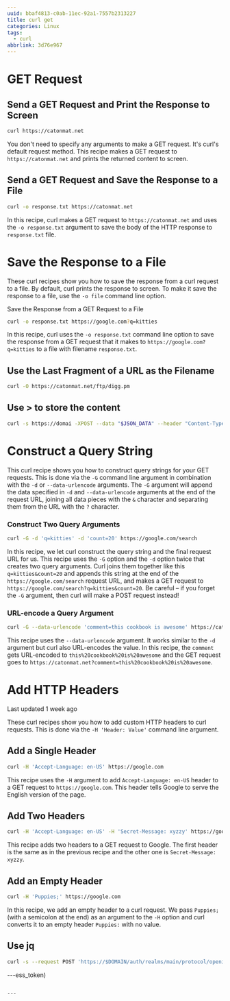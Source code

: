 ```yaml
---
uuid: bbaf4813-c0ab-11ec-92a1-7557b2313227
title: curl get
categories: Linux
tags:
  - curl
abbrlink: 3d76e967
---
```


# GET Request

## Send a GET Request and Print the Response to Screen

```bash
curl https://catonmat.net
```

You don't need to specify any arguments to make a GET request. It's curl's default request method. This recipe makes a GET request to `https://catonmat.net` and prints the returned content to screen.

## Send a GET Request and Save the Response to a File

```bash
curl -o response.txt https://catonmat.net
```

In this recipe, curl makes a GET request to `https://catonmat.net` and uses the `-o response.txt` argument to save the body of the HTTP response to `response.txt` file.

# Save the Response to a File

These curl recipes show you how to save the response from a curl request to a file. By default, curl prints the response to screen. To make it save the response to a file, use the `-o file` command line option.

Save the Response from a GET Request to a File

```bash
curl -o response.txt https://google.com?q=kitties
```

In this recipe, curl uses the `-o response.txt` command line option to save the response from a GET request that it makes to `https://google.com?q=kitties` to a file with filename `response.txt`.

## Use the Last Fragment of a URL as the Filename

```bash
curl -O https://catonmat.net/ftp/digg.pm
```

## Use > to store the content

~~~bash
curl -s https://domai -XPOST --data "$JSON_DATA" --header "Content-Type: application/json"  > result.json
~~~



# Construct a Query String 

This curl recipe shows you how to construct query strings for your GET requests. This is done via the `-G` command line argument in combination with the `-d` or `--data-urlencode` arguments. The `-G` argument will append the data specified in `-d` and `--data-urlencode` arguments at the end of the request URL, joining all data pieces with the `&` character and separating them from the URL with the `?` character.

### Construct Two Query Arguments

```bash
curl -G -d 'q=kitties' -d 'count=20' https://google.com/search
```

In this recipe, we let curl construct the query string and the final request URL for us. This recipe uses the `-G` option and the `-d` option twice that creates two query arguments. Curl joins them together like this `q=kitties&count=20` and appends this string at the end of the `https://google.com/search` request URL, and makes a GET request to `https://google.com/search?q=kitties&count=20`. Be careful – if you forget the `-G` argument, then curl will make a POST request instead!

### URL-encode a Query Argument

```bash
curl -G --data-urlencode 'comment=this cookbook is awesome' https://catonmat.net
```

This recipe uses the `--data-urlencode` argument. It works similar to the `-d` argument but curl also URL-encodes the value. In this recipe, the `comment` gets URL-encoded to `this%20cookbook%20is%20awesome` and the GET request goes to `https://catonmat.net?comment=this%20cookbook%20is%20awesome`.

# Add HTTP Headers

Last updated 1 week ago

These curl recipes show you how to add custom HTTP headers to curl requests. This is done via the `-H 'Header: Value'` command line argument.


## Add a Single Header

```bash
curl -H 'Accept-Language: en-US' https://google.com
```

This recipe uses the `-H` argument to add `Accept-Language: en-US` header to a GET request to `https://google.com`. This header tells Google to serve the English version of the page.

## Add Two Headers

```bash
curl -H 'Accept-Language: en-US' -H 'Secret-Message: xyzzy' https://google.com
```

This recipe adds two headers to a GET request to Google. The first header is the same as in the previous recipe and the other one is `Secret-Message: xyzzy`.

## Add an Empty Header

```bash
curl -H 'Puppies;' https://google.com
```

In this recipe, we add an empty header to a curl request. We pass `Puppies;` (with a semicolon at the end) as an argument to the `-H` option and curl converts it to an empty header `Puppies:` with no value.



## Use jq

~~~bash
curl -s --request POST 'https://$DOMAIN/auth/realms/main/protocol/openid-connect/token' --header 'Content-Type: application/x-www-form-urlencoded' --data-urlencode 'grant_type=client_credentials' --data-urlencode 'client_id=test' | jq -r .access_token)
~~~

---ess_token)
~~~

---